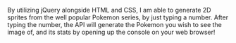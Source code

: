 By utilizing jQuery alongside HTML and CSS, I am able to generate 2D sprites from the well popular Pokemon series, by just typing a number. After typing the number, the API will generate the Pokemon you wish to see the image of, and its stats by opening up the console on your web browser!
